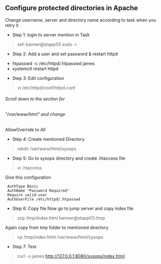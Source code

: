 ## Configure protected directories in Apache

Change username, server and directory name according 
to task when you retry it
* Step 1: login to server mention in Task
> ssh banner@stapp03
> sudo -i
* Step 2: Add a user and set password & restart httpd
- htpasswd -c /etc/httpd/.htpasswd james
- systemctl restart httpd
* Step 3: Edit configuration
> vi /etc/httpd/conf/httpd.conf 

###### Scroll down to the <Directory> section for 
###### "/var/www/html" and change  

AllowOverride to All
* Step 4: Create mentioned Directory
> mkdir /var/www/html/sysops 
* Step 5: Go to sysops directory and create .htaccess file
> vi .htaccess

Give this configuration
```
 AuthType Basic
 AuthName "Password Required"
 Require valid-user
 AuthUserFile /etc/httpd/.htpasswd
 ```
* Step 6: Copy file
Now go to jump server and copy index file

> scp /tmp/index.html banner@stapp03:/tmp

Again copy from tmp folder to mentioned directory

> cp /tmp/index.html /var/www/html/sysops
* Step 7: Test
> curl -u james http://127.0.0.1:8080/sysops/index.html
